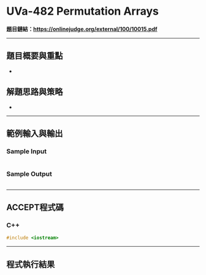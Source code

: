 # UVa-482 Permutation Arrays #

**題目鏈結：https://onlinejudge.org/external/100/10015.pdf**

---

## 題目概要與重點 ##
* 

## 解題思路與策略 ##
* 

---

## 範例輸入與輸出 ##
### Sample Input ###
```

```
### Sample Output ###
```

```
---

## ACCEPT程式碼 ##

### C++ ###

```c++
#include <iostream>

```

---

## 程式執行結果 ##


